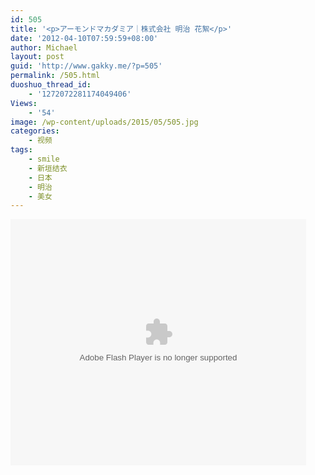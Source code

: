 ```yaml
---
id: 505
title: '<p>アーモンドマカダミア｜株式会社 明治 花絮</p>'
date: '2012-04-10T07:59:59+08:00'
author: Michael
layout: post
guid: 'http://www.gakky.me/?p=505'
permalink: /505.html
duoshuo_thread_id:
    - '1272072281174049406'
Views:
    - '54'
image: /wp-content/uploads/2015/05/505.jpg
categories:
    - 视频
tags:
    - smile
    - 新垣结衣
    - 日本
    - 明治
    - 美女
---
```


<object height="394" width="473"><param name="allowscriptaccess" value="sameDomain"></param><param name="wmode" value="transparent"></param><param name="movie" value="http://player.youku.com/player.php/sid/94732526/v.swf"></param><param name="allowfullscreen" value="true"></param><embed allowfullscreen="true" allowscriptaccess="sameDomain" height="394" src="http://player.youku.com/player.php/sid/94732526/v.swf" type="application/x-shockwave-flash" width="473" wmode="transparent"></embed></object>